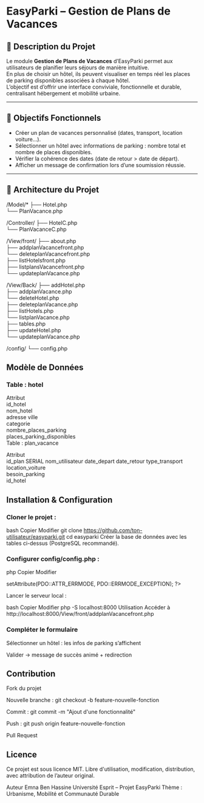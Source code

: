 # EasyParki – Gestion de Plans de Vacances

## 📝 Description du Projet
Le module **Gestion de Plans de Vacances** d’EasyParki permet aux utilisateurs de planifier leurs séjours de manière intuitive.  
En plus de choisir un hôtel, ils peuvent visualiser en temps réel les places de parking disponibles associées à chaque hôtel.  
L’objectif est d’offrir une interface conviviale, fonctionnelle et durable, centralisant hébergement et mobilité urbaine.

---

## 🎯 Objectifs Fonctionnels
- Créer un plan de vacances personnalisé (dates, transport, location voiture...).
- Sélectionner un hôtel avec informations de parking : nombre total et nombre de places disponibles.
- Vérifier la cohérence des dates (date de retour > date de départ).
- Afficher un message de confirmation lors d’une soumission réussie.

---

## 🧱 Architecture du Projet
/Model/*
  ├── Hotel.php                
  └── PlanVacance.php     

/Controller/
  ├── HotelC.php              
  └── PlanVacanceC.php        

/View/front/
  ├── about.php     
  ├── addplanVacancefront.php         
  └── deleteplanVacancefront.php   
  ├── listHotelsfront.php     
  ├── listplansVacancefront.php         
  └── updateplanVacance.php  
 
/View/Back/
  ├── addHotel.php     
  ├── addplanVacance.php         
  └── deleteHotel.php   
  ├── deleteplanVacance.php     
  ├── listHotels.php         
  └── listplanVacance.php   
  ├── tables.php     
  ├── updateHotel.php         
  └── updateplanVacance.php  

  /config/
  └── config.php   
           
## Modèle de Données
### Table : hotel

Attribut	
id_hotel	
nom_hotel	
adresse	
ville	
categorie	
nombre_places_parking	
places_parking_disponibles	
Table : plan_vacance

Attribut	
id_plan	SERIAL 
nom_utilisateur	
date_depart	
date_retour	
type_transport	
location_voiture	
besoin_parking	
id_hotel
	
## Installation & Configuration
### Cloner le projet :

bash
Copier
Modifier
git clone https://github.com/ton-utilisateur/easyparki.git
cd easyparki
Créer la base de données avec les tables ci-dessus (PostgreSQL recommandé).

### Configurer config/config.php :

php
Copier
Modifier
<?php
$pdo = new PDO('pgsql:host=localhost;dbname=easyparki', 'utilisateur', 'motdepasse');
$pdo->setAttribute(PDO::ATTR_ERRMODE, PDO::ERRMODE_EXCEPTION);
?>
Lancer le serveur local :

bash
Copier
Modifier
php -S localhost:8000
Utilisation
Accéder à http://localhost:8000/View/front/addplanVacancefront.php

### Compléter le formulaire

Sélectionner un hôtel : les infos de parking s’affichent

Valider → message de succès animé + redirection

## Contribution
Fork du projet

Nouvelle branche : git checkout -b feature-nouvelle-fonction

Commit : git commit -m "Ajout d'une fonctionnalité"

Push : git push origin feature-nouvelle-fonction

Pull Request 

## Licence
Ce projet est sous licence MIT.
Libre d'utilisation, modification, distribution, avec attribution de l’auteur original.

Auteur
Emna Ben Hassine
Université Esprit – Projet EasyParki
Thème : Urbanisme, Mobilité et Communauté Durable
